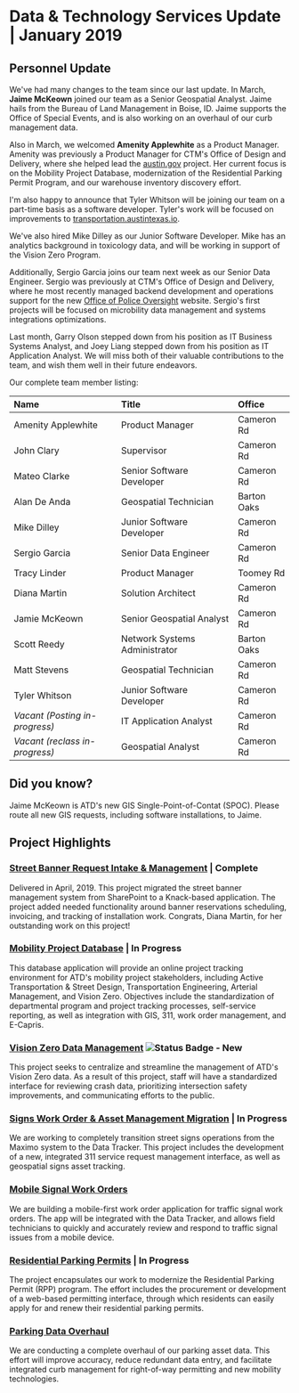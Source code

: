 # Data & Technology Services Update | January 2019

## Personnel Update

We've had many changes to the team since our last update. In March, **Jaime McKeown** joined our team as a Senior Geospatial Analyst. Jaime hails from the Bureau of Land Management in Boise, ID. Jaime supports the Office of Special Events, and is also working on an overhaul of our curb management data.

Also in March, we welcomed **Amenity Applewhite** as a Product Manager. Amenity was previously a Product Manager for CTM's Office of Design and Delivery, where she helped lead the [austin.gov](http://alpha.austin.gov) project. Her current focus is on the Mobility Project Database, modernization of the Residential Parking Permit Program, and our warehouse inventory discovery effort.

I'm also happy to announce that Tyler Whitson will be joining our team on a part-time basis as a software developer. Tyler's work will be focused on improvements to [transportation.austintexas.io](http://transportation.austintexas.io).

We've also hired Mike Dilley as our Junior Software Developer. Mike has an analytics background in toxicology data, and will be working in support of the Vision Zero Program.

Additionally, Sergio Garcia joins our team next week as our Senior Data Engineer. Sergio was previously at CTM's Office of Design and Delivery, where he most recently managed backend development and operations support for the new [Office of Police Oversight](https://alpha.austin.gov/police-oversight/) website. Sergio's first projects will be focused on microbility data management and systems integrations optimizations.

Last month, Garry Olson stepped down from his position as IT Business Systems Analyst, and Joey Liang stepped down from his position as IT Application Analyst. We will miss both of their valuable contributions to the team, and wish them well in their future endeavors.

Our complete team member listing:

| Name                | Title           | Office       |
|:----|:----|:----|
| Amenity Applewhite | Product Manager | Cameron Rd |
| John Clary          | Supervisor      | Cameron Rd |
| Mateo Clarke         | Senior Software Developer           | Cameron Rd |
| Alan De Anda         | Geospatial Technician           | Barton Oaks |
| Mike Dilley         | Junior Software Developer                | Cameron Rd |
| Sergio Garcia         | Senior Data Engineer                | Cameron Rd |
| Tracy Linder        | Product Manager                | Toomey Rd |
| Diana Martin        | Solution Architect           | Cameron Rd |
| Jamie McKeown         | Senior Geospatial Analyst | Cameron Rd |
| Scott Reedy         | Network Systems Administrator                | Barton Oaks |
| Matt Stevens         | Geospatial Technician                | Cameron Rd |
| Tyler Whitson         | Junior Software Developer                | Cameron Rd |
| *Vacant (Posting in-progress)*         | IT Application Analyst | Cameron Rd |
| *Vacant (reclass in-progress)*         | Geospatial Analyst | Cameron Rd |

## Did you know?

Jaime McKeown is ATD's new GIS Single-Point-of-Contat (SPOC). Please route all new GIS requests, including software installations, to Jaime.

## Project Highlights


### [Street Banner Request Intake & Management]() | Complete

Delivered in April, 2019. This project migrated the street banner management system from SharePoint to a Knack-based application. The project added needed functionality around banner reservations scheduling, invoicing, and tracking of installation work. Congrats, Diana Martin, for her outstanding work on this project!

### [Mobility Project Database]() | In Progress

This database application will provide an online project tracking environment for ATD's mobility  project stakeholders, including Active Transportation & Street Design, Transportation Engineering, Arterial Management, and Vision Zero. Objectives include the standardization of departmental program and project tracking processes, self-service reporting, as well as integration with GIS, 311, work order management, and E-Capris.

### [Vision Zero Data Management](https://github.com/cityofaustin/atd-vz-data) ![Status Badge - New](https://img.shields.io/badge/Status-New-ff69b4.svg)

This project seeks to centralize and streamline the management of ATD's Vision Zero data. As a result of this project, staff will have a standardized interface for reviewing crash data, prioritizing intersection safety improvements, and communicating efforts to the public.

### [Signs Work Order & Asset Management Migration]() | In Progress

We are working to completely transition street signs operations from the Maximo system to the Data Tracker. This project includes the development of a new, integrated 311 service request management interface, as well as geospatial signs asset tracking.


### [Mobile Signal Work Orders](https://github.com/cityofaustin/atd-mobile-signals-work-orders)

We are building a mobile-first work order application for traffic signal work orders. The app will be integrated with the Data Tracker, and allows field technicians to quickly and accurately review and respond to traffic signal issues from a mobile device.

### [Residential Parking Permits]() | In Progress

The project encapsulates our work to modernize the Residential Parking Permit (RPP) program. The effort includes the procurement or development of a web-based permitting interface, through which residents can easily apply for and renew their residential parking permits.


### [Parking Data Overhaul](https://github.com/cityofaustin/atd-geospatial/issues/23)

We are conducting a complete overhaul of our parking asset data. This effort will improve accuracy, reduce redundant data entry, and facilitate integrated curb management for right-of-way permitting and new mobility technologies. 
